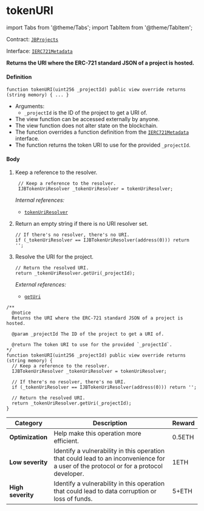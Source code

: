 # tokenURI

import Tabs from '@theme/Tabs';
import TabItem from '@theme/TabItem';

Contract: [`JBProjects`](/dev/api/contracts/jbprojects/README.md)​‌

Interface: [`IERC721Metadata`](https://docs.openzeppelin.com/contracts/4.x/api/token/erc721#IERC721Metadata)​‌

<Tabs>
<TabItem value="Step by step" label="Step by step">

**Returns the URI where the ERC-721 standard JSON of a project is hosted.**

#### Definition

```
function tokenURI(uint256 _projectId) public view override returns (string memory) { ... }
```

* Arguments:
  * `_projectId` is the ID of the project to get a URI of.
* The view function can be accessed externally by anyone.
* The view function does not alter state on the blockchain.
* The function overrides a function definition from the [`IERC721Metadata`](https://docs.openzeppelin.com/contracts/4.x/api/token/erc721#IERC721Metadata) interface.
* The function returns the token URI to use for the provided `_projectId`.

#### Body

1. Keep a reference to the resolver.

   ```
    // Keep a reference to the resolver.
    IJBTokenUriResolver _tokenUriResolver = tokenUriResolver;
   ```

    _Internal references:_

    * [`tokenUriResolver`](/dev/api/contracts/jbprojects/properties/tokenuriresolver.md)

2.  Return an empty string if there is no URI resolver set.

    ```
    // If there's no resolver, there's no URI.
    if (_tokenUriResolver == IJBTokenUriResolver(address(0))) return '';
    ```

3.  Resolve the URI for the project.

    ```
    // Return the resolved URI.
    return _tokenUriResolver.getUri(_projectId);
    ```

    _External references:_

    * [`getUri`](/dev/api/interfaces/ijbtokenuriresolver.md)


</TabItem>

<TabItem value="Code" label="Code">

```
/**
  @notice
  Returns the URI where the ERC-721 standard JSON of a project is hosted.

  @param _projectId The ID of the project to get a URI of.

  @return The token URI to use for the provided `_projectId`.
*/
function tokenURI(uint256 _projectId) public view override returns (string memory) {
  // Keep a reference to the resolver.
  IJBTokenUriResolver _tokenUriResolver = tokenUriResolver;

  // If there's no resolver, there's no URI.
  if (_tokenUriResolver == IJBTokenUriResolver(address(0))) return '';

  // Return the resolved URI.
  return _tokenUriResolver.getUri(_projectId);
}
```

</TabItem>

<TabItem value="Bug bounty" label="Bug bounty">

| Category          | Description                                                                                                                            | Reward |
| ----------------- | -------------------------------------------------------------------------------------------------------------------------------------- | ------ |
| **Optimization**  | Help make this operation more efficient.                                                                                               | 0.5ETH |
| **Low severity**  | Identify a vulnerability in this operation that could lead to an inconvenience for a user of the protocol or for a protocol developer. | 1ETH   |
| **High severity** | Identify a vulnerability in this operation that could lead to data corruption or loss of funds.                                        | 5+ETH  |

</TabItem>
</Tabs>
